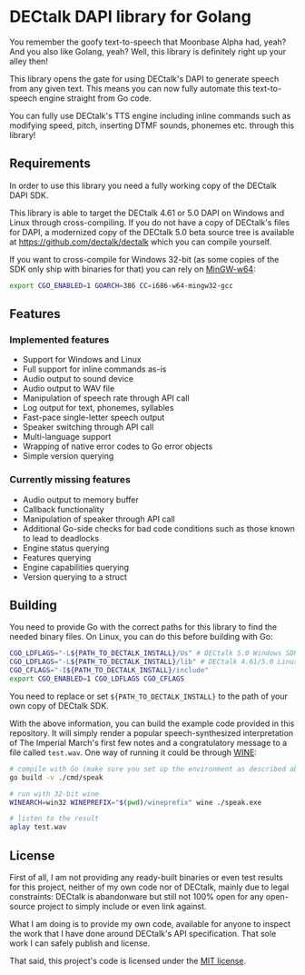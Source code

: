 # DECtalk DAPI library for Golang

You remember the goofy text-to-speech that Moonbase Alpha had, yeah? And you
also like Golang, yeah? Well, this library is definitely right up your alley
then!

This library opens the gate for using DECtalk's DAPI to generate speech from any
given text. This means you can now fully automate this text-to-speech engine
straight from Go code.

You can fully use DECtalk's TTS engine including inline commands such as
modifying speed, pitch, inserting DTMF sounds, phonemes etc. through this
library!

## Requirements

In order to use this library you need a fully working copy of the DECtalk DAPI
SDK.

This library is able to target the DECtalk 4.61 or 5.0 DAPI on Windows and Linux
through cross-compiling. If you do not have a copy of DECtalk's files for DAPI,
a modernized copy of the DECtalk 5.0 beta source tree is available at
https://github.com/dectalk/dectalk which you can compile yourself.

If you want to cross-compile for Windows 32-bit (as some copies of the SDK only
ship with binaries for that) you can rely on [MinGW-w64](https://www.mingw-w64.org/):

```bash
export CGO_ENABLED=1 GOARCH=386 CC=i686-w64-mingw32-gcc
```

## Features

### Implemented features

- Support for Windows and Linux
- Full support for inline commands as-is
- Audio output to sound device
- Audio output to WAV file
- Manipulation of speech rate through API call
- Log output for text, phonemes, syllables
- Fast-pace single-letter speech output
- Speaker switching through API call
- Multi-language support
- Wrapping of native error codes to Go error objects
- Simple version querying

### Currently missing features

- Audio output to memory buffer
- Callback functionality
- Manipulation of speaker through API call
- Additional Go-side checks for bad code conditions such as those known to lead
  to deadlocks
- Engine status querying
- Features querying
- Engine capabilities querying
- Version querying to a struct

## Building

You need to provide Go with the correct paths for this library to find the
needed binary files. On Linux, you can do this before building with Go:

```bash
CGO_LDFLAGS="-L${PATH_TO_DECTALK_INSTALL}/Us" # DECtalk 5.0 Windows SDK
CGO_LDFLAGS="-L${PATH_TO_DECTALK_INSTALL}/lib" # DECtalk 4.61/5.0 Linux SDK
CGO_CFLAGS="-I${PATH_TO_DECTALK_INSTALL}/include"
export CGO_ENABLED=1 CGO_LDFLAGS CGO_CFLAGS
```

You need to replace or set `${PATH_TO_DECTALK_INSTALL}` to the path of your own copy of DECtalk SDK.

With the above information, you can build the example code provided in this
repository. It will simply render a popular speech-synthesized interpretation of
The Imperial March's first few notes and a congratulatory message to a file
called `test.wav`. One way of running it could be through [WINE](https://winehq.org):

```bash
# compile with Go (make sure you set up the environment as described above)
go build -v ./cmd/speak

# run with 32-bit wine
WINEARCH=win32 WINEPREFIX="$(pwd)/wineprefix" wine ./speak.exe

# listen to the result
aplay test.wav
```

## License

First of all, I am not providing any ready-built binaries or even test results
for this project, neither of my own code nor of DECtalk, mainly due to legal
constraints: DECtalk is abandonware but still not 100% open for any open-source
project to simply include or even link against.

What I am doing is to provide my own code, available for anyone to inspect the
work that I have done around DECtalk's API specification. That sole work I can
safely publish and license.

That said, this project's code is licensed under the [MIT license](LICENSE.txt).

